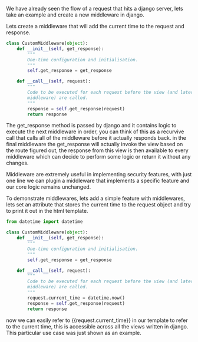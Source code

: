 We have already seen the flow of a request that hits a django server, lets take an example and create a new middleware in django.

Lets create a middleware that will add the current time to the request and response.

```python
class CustomMiddleware(object):
    def __init__(self, get_response):
        """
        One-time configuration and initialisation.
        """
        self.get_response = get_response

    def __call__(self, request):
        """
        Code to be executed for each request before the view (and later
        middleware) are called.
        """
        response = self.get_response(request)
        return response
```

The get_response method is passed by django and it contains logic to execute the next middleware in order, you can think of this as a recurvive call that calls all of the middleware before it actually responds back. in the final middleware the get_response will actually invoke the view based on the route figured out, the response from this view is then available to every middleware which can decide to perform some logic or return it without any changes.

Middleware are extremely useful in implementing security features, with just one line we can plugin a middleware that implements a specific feature and our core logic remains unchanged.

To demonstrate middlewares, lets add a simple feature with middlewares, lets set an attribute that stores the current time to the request object and try to print it out in the html template.

```python
from datetime import datetime

class CustomMiddleware(object):
    def __init__(self, get_response):
        """
        One-time configuration and initialisation.
        """
        self.get_response = get_response

    def __call__(self, request):
        """
        Code to be executed for each request before the view (and later
        middleware) are called.
        """
        request.current_time = datetime.now()
        response = self.get_response(request)
        return response
```

now we can easily refer to {{request.current_time}} in our template to refer to the current time, this is accessible across all the views written in django. This particular use case was just shown as an example.